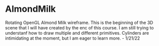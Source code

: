# AlmondMilk
Rotating OpenGL Almond Milk wireframe. This is the beginning of the 3D scene that I will have created by the enc of this course. I am still trying to understanf how to draw multiple and different primitives. Cylinders are intimidating at the moment, but I am eager to learn more. - 1/21/22
